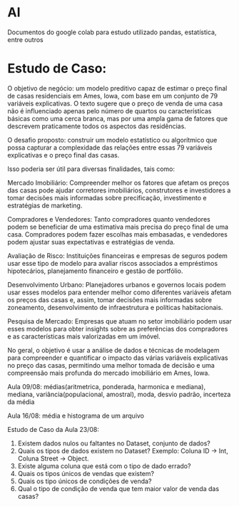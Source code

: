 # AI

Documentos do google colab para estudo utilizado pandas, estatística, entre outros

# Estudo de Caso:

O objetivo de negócio: um modelo preditivo capaz de estimar o preço final de casas residenciais em Ames, Iowa, com base em um conjunto de 79 variáveis explicativas. O texto sugere que o preço de venda de uma casa não é influenciado apenas pelo número de quartos ou características básicas como uma cerca branca, mas por uma ampla gama de fatores que descrevem praticamente todos os aspectos das residências.

O desafio proposto: construir um modelo estatístico ou algorítmico que possa capturar a complexidade das relações entre essas 79 variáveis explicativas e o preço final das casas.

Isso poderia ser útil para diversas finalidades, tais como:

Mercado Imobiliário: Compreender melhor os fatores que afetam os preços das casas pode ajudar corretores imobiliários, construtores e investidores a tomar decisões mais informadas sobre precificação, investimento e estratégias de marketing.

Compradores e Vendedores: Tanto compradores quanto vendedores podem se beneficiar de uma estimativa mais precisa do preço final de uma casa. Compradores podem fazer escolhas mais embasadas, e vendedores podem ajustar suas expectativas e estratégias de venda.

Avaliação de Risco: Instituições financeiras e empresas de seguros podem usar esse tipo de modelo para avaliar riscos associados a empréstimos hipotecários, planejamento financeiro e gestão de portfólio.

Desenvolvimento Urbano: Planejadores urbanos e governos locais podem usar esses modelos para entender melhor como diferentes variáveis afetam os preços das casas e, assim, tomar decisões mais informadas sobre zoneamento, desenvolvimento de infraestrutura e políticas habitacionais.

Pesquisa de Mercado: Empresas que atuam no setor imobiliário podem usar esses modelos para obter insights sobre as preferências dos compradores e as características mais valorizadas em um imóvel.

No geral, o objetivo é usar a análise de dados e técnicas de modelagem para compreender e quantificar o impacto das várias variáveis explicativas no preço das casas, permitindo uma melhor tomada de decisão e uma compreensão mais profunda do mercado imobiliário em Ames, Iowa.

Aula 09/08: médias(aritmetrica, ponderada, harmonica e mediana), mediana, variância(populacional, amostral), moda, desvio padrão, incerteza da média

Aula 16/08: média e histograma de um arquivo

Estudo de Caso da Aula 23/08: 
1.  Existem dados nulos ou faltantes no Dataset, conjunto de dados?
2.  Quais os tipos de dados existem no Dataset? Exemplo: Coluna ID -> Int, Coluna Street -> Object.
3.  Existe alguma coluna que está com o tipo de dado errado?
4. Quais os tipos únicos de vendas que existem?
5. Quais os tipo únicos de condições de venda? 
6. Qual o tipo de condição de venda que tem maior valor de venda das casas?

